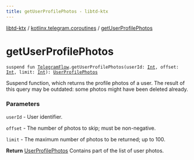```yaml
---
title: getUserProfilePhotos - libtd-ktx
---
```


[libtd-ktx](../index.html) / [kotlinx.telegram.coroutines](index.html) / [getUserProfilePhotos](./get-user-profile-photos.html)

# getUserProfilePhotos

`suspend fun `[`TelegramFlow`](../kotlinx.telegram.core/-telegram-flow/index.html)`.getUserProfilePhotos(userId: `[`Int`](https://kotlinlang.org/api/latest/jvm/stdlib/kotlin/-int/index.html)`, offset: `[`Int`](https://kotlinlang.org/api/latest/jvm/stdlib/kotlin/-int/index.html)`, limit: `[`Int`](https://kotlinlang.org/api/latest/jvm/stdlib/kotlin/-int/index.html)`): `[`UserProfilePhotos`](https://tdlibx.github.io/td/docs/org/drinkless/td/libcore/telegram/TdApi/UserProfilePhotos.html)

Suspend function, which returns the profile photos of a user. The result of this query may be
outdated: some photos might have been deleted already.

### Parameters

`userId` - User identifier.

`offset` - The number of photos to skip; must be non-negative.

`limit` - The maximum number of photos to be returned; up to 100.

**Return**
[UserProfilePhotos](https://tdlibx.github.io/td/docs/org/drinkless/td/libcore/telegram/TdApi/UserProfilePhotos.html) Contains part of the list of user photos.

